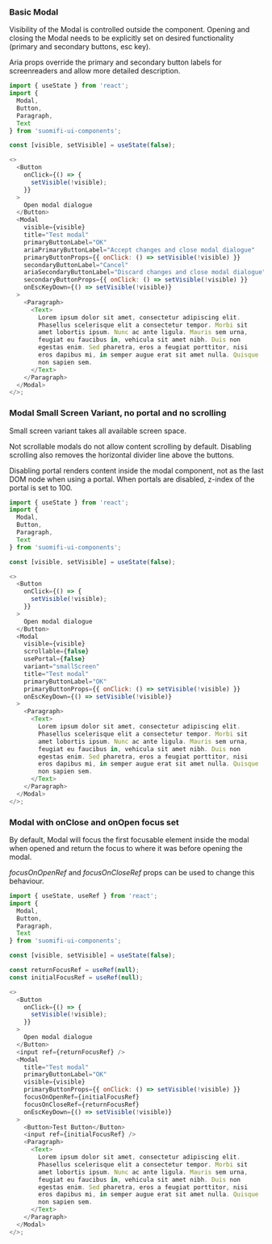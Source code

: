 ### Basic Modal

Visibility of the Modal is controlled outside the component. Opening and closing the Modal needs to be explicitly set on desired functionality (primary and secondary buttons, esc key).

Aria props override the primary and secondary button labels for screenreaders and allow more detailed description.

```js
import { useState } from 'react';
import {
  Modal,
  Button,
  Paragraph,
  Text
} from 'suomifi-ui-components';

const [visible, setVisible] = useState(false);

<>
  <Button
    onClick={() => {
      setVisible(!visible);
    }}
  >
    Open modal dialogue
  </Button>
  <Modal
    visible={visible}
    title="Test modal"
    primaryButtonLabel="OK"
    ariaPrimaryButtonLabel="Accept changes and close modal dialogue"
    primaryButtonProps={{ onClick: () => setVisible(!visible) }}
    secondaryButtonLabel="Cancel"
    ariaSecondaryButtonLabel="Discard changes and close modal dialogue"
    secondaryButtonProps={{ onClick: () => setVisible(!visible) }}
    onEscKeyDown={() => setVisible(!visible)}
  >
    <Paragraph>
      <Text>
        Lorem ipsum dolor sit amet, consectetur adipiscing elit.
        Phasellus scelerisque elit a consectetur tempor. Morbi sit
        amet lobortis ipsum. Nunc ac ante ligula. Mauris sem urna,
        feugiat eu faucibus in, vehicula sit amet nibh. Duis non
        egestas enim. Sed pharetra, eros a feugiat porttitor, nisi
        eros dapibus mi, in semper augue erat sit amet nulla. Quisque
        non sapien sem.
      </Text>
    </Paragraph>
  </Modal>
</>;
```

### Modal Small Screen Variant, no portal and no scrolling

Small screen variant takes all available screen space.

Not scrollable modals do not allow content scrolling by default. Disabling scrolling also removes the horizontal divider line above the buttons.

Disabling portal renders content inside the modal component, not as the last DOM node when using a portal. When portals are disabled, z-index of the portal is set to 100.

```js
import { useState } from 'react';
import {
  Modal,
  Button,
  Paragraph,
  Text
} from 'suomifi-ui-components';

const [visible, setVisible] = useState(false);

<>
  <Button
    onClick={() => {
      setVisible(!visible);
    }}
  >
    Open modal dialogue
  </Button>
  <Modal
    visible={visible}
    scrollable={false}
    usePortal={false}
    variant="smallScreen"
    title="Test modal"
    primaryButtonLabel="OK"
    primaryButtonProps={{ onClick: () => setVisible(!visible) }}
    onEscKeyDown={() => setVisible(!visible)}
  >
    <Paragraph>
      <Text>
        Lorem ipsum dolor sit amet, consectetur adipiscing elit.
        Phasellus scelerisque elit a consectetur tempor. Morbi sit
        amet lobortis ipsum. Nunc ac ante ligula. Mauris sem urna,
        feugiat eu faucibus in, vehicula sit amet nibh. Duis non
        egestas enim. Sed pharetra, eros a feugiat porttitor, nisi
        eros dapibus mi, in semper augue erat sit amet nulla. Quisque
        non sapien sem.
      </Text>
    </Paragraph>
  </Modal>
</>;
```

### Modal with onClose and onOpen focus set

By default, Modal will focus the first focusable element inside the modal when opened and return the focus to where it was before opening the modal.

_focusOnOpenRef_ and _focusOnCloseRef_ props can be used to change this behaviour.

```js
import { useState, useRef } from 'react';
import {
  Modal,
  Button,
  Paragraph,
  Text
} from 'suomifi-ui-components';

const [visible, setVisible] = useState(false);

const returnFocusRef = useRef(null);
const initialFocusRef = useRef(null);

<>
  <Button
    onClick={() => {
      setVisible(!visible);
    }}
  >
    Open modal dialogue
  </Button>
  <input ref={returnFocusRef} />
  <Modal
    title="Test modal"
    primaryButtonLabel="OK"
    visible={visible}
    primaryButtonProps={{ onClick: () => setVisible(!visible) }}
    focusOnOpenRef={initialFocusRef}
    focusOnCloseRef={returnFocusRef}
    onEscKeyDown={() => setVisible(!visible)}
  >
    <Button>Test Button</Button>
    <input ref={initialFocusRef} />
    <Paragraph>
      <Text>
        Lorem ipsum dolor sit amet, consectetur adipiscing elit.
        Phasellus scelerisque elit a consectetur tempor. Morbi sit
        amet lobortis ipsum. Nunc ac ante ligula. Mauris sem urna,
        feugiat eu faucibus in, vehicula sit amet nibh. Duis non
        egestas enim. Sed pharetra, eros a feugiat porttitor, nisi
        eros dapibus mi, in semper augue erat sit amet nulla. Quisque
        non sapien sem.
      </Text>
    </Paragraph>
  </Modal>
</>;
```

